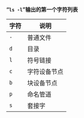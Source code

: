  **“`ls -l`”输出的第一个字符列表**

| 字符 | 说明 |
| --- | --- |
| `-` | 普通文件 |
| `d` | 目录 |
| `l` | 符号链接 |
| `c` | 字符设备节点 |
| `b` | 块设备节点 |
| `p` | 命名管道 |
| `s` | 套接字 |